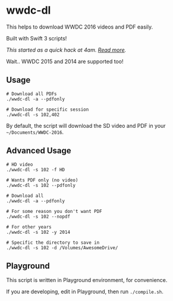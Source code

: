 # wwdc-dl

This helps to download WWDC 2016 videos and PDF easily. 

Built with Swift 3 scripts!

_This started as a quick hack at 4am. [Read more](http://samwize.com/2016/06/16/swift-script-to-download-all-wwdc-2016-videos-and-pdfs-automatically/)._

Wait.. WWDC 2015 and 2014 are supported too!


## Usage

    # Download all PDFs
    ./wwdc-dl -a --pdfonly
    
    # Download for specific session
    ./wwdc-dl -s 102,402

By default, the script will download the SD video and PDF in your `~/Documents/WWDC-2016`.


## Advanced Usage

    # HD video
    ./wwdc-dl -s 102 -f HD

    # Wants PDF only (no video)
    ./wwdc-dl -s 102 --pdfonly

    # Download all
    ./wwdc-dl -a --pdfonly

    # For some reason you don't want PDF
    ./wwdc-dl -s 102 --nopdf

    # For other years
    ./wwdc-dl -s 102 -y 2014
    
    # Specific the directory to save in
    ./wwdc-dl -s 102 -d /Volumes/AwesomeDrive/


## Playground

This script is written in Playground environment, for convenience. 

If you are developing, edit in Playground, then run `./compile.sh`.
